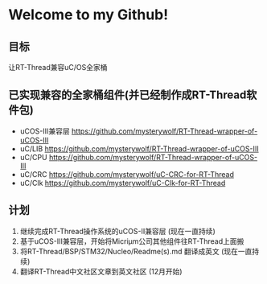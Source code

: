# Welcome to my Github!

## 目标
让RT-Thread兼容uC/OS全家桶

## 已实现兼容的全家桶组件(并已经制作成RT-Thread软件包)
- uCOS-III兼容层 https://github.com/mysterywolf/RT-Thread-wrapper-of-uCOS-III
- uC/LIB https://github.com/mysterywolf/RT-Thread-wrapper-of-uCOS-III
- uC/CPU https://github.com/mysterywolf/RT-Thread-wrapper-of-uCOS-III
- uC/CRC https://github.com/mysterywolf/uC-CRC-for-RT-Thread
- uC/Clk https://github.com/mysterywolf/uC-Clk-for-RT-Thread


## 计划
1. 继续完成RT-Thread操作系统的uCOS-II兼容层 (现在一直持续)
2. 基于uCOS-III兼容层，开始将Micriμm公司其他组件往RT-Thread上面搬
3. 将RT-Thread/BSP/STM32/Nucleo/Readme(s).md 翻译成英文 (现在一直持续)
4. 翻译RT-Thread中文社区文章到英文社区 (12月开始)
